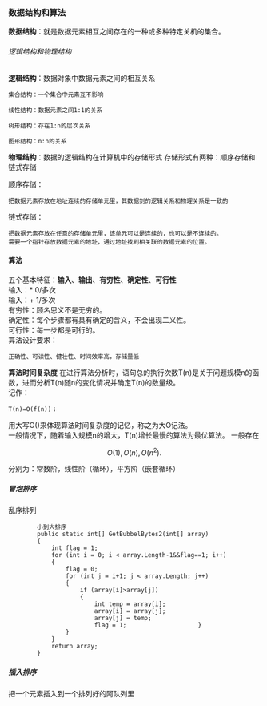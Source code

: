 ### 数据结构和算法
**数据结构**：就是数据元素相互之间存在的一种或多种特定关机的集合。
###### 逻辑结构和物理结构
**逻辑结构**：数据对象中数据元素之间的相互关系  
    
    集合结构：一个集合中元素互不影响
    
    线性结构：数据元素之间1:1的关系
    
    树形结构：存在1:n的层次关系
    
    图形结构：n:n的关系
    
**物理结构**：数据的逻辑结构在计算机中的存储形式
存储形式有两种：顺序存储和链式存储

顺序存储：

    把数据元素存放在地址连续的存储单元里，其数据剑的逻辑关系和物理关系是一致的
链式存储：

    把数据元素存放在任意的存储单元里，该单元可以是连续的，也可以是不连续的。
    需要一个指针存放数据元素的地址，通过地址找到相关联的数据元素的位置。
    

#### 算法
五个基本特征：**输入**、**输出**、**有穷性**、**确定性**、**可行性**  
输入：* 0/多次  
输入：+ 1/多次  
有穷性：顾名思义不是无穷的。  
确定性：每个步骤都有具有确定的含义，不会出现二义性。  
可行性：每一步都是可行的。  
算法设计要求：

    正确性、可读性、健壮性、时间效率高，存储量低
**算法时间复杂度**
在进行算法分析时，语句总的执行次数T(n)是关于问题规模n的函数，进而分析T(n)随n的变化情况并确定T(n)的数量级。  
记作：
    
    T(n)=O(f(n))；  
用大写O()来体现算法时间复杂度的记忆，称之为大O记法。  
一般情况下，随着输入规模n的增大，T(n)增长最慢的算法为最优算法。
一般存在  
```math
O(1),O(n),
    O(n^2).
```
分别为：常数阶，线性阶（循环），平方阶（嵌套循环）

##### 冒泡排序
乱序排列
```
        小到大排序
        public static int[] GetBubbelBytes2(int[] array)
        {
            int flag = 1;
            for (int i = 0; i < array.Length-1&&flag==1; i++)
            {
                flag = 0;
                for (int j = i+1; j < array.Length; j++)
                {
                    if (array[i]>array[j])
                    {
                        int temp = array[i];
                        array[i] = array[j];
                        array[j] = temp;
                        flag = 1;                    }
                }
            }
            return array;
        }
```
##### 插入排序
把一个元素插入到一个排列好的阿队列里
